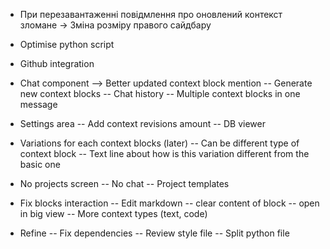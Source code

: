 - При перезавантаженні повідмлення про оновлений контекст зломане
-> Зміна розміру правого сайдбару

- Optimise python script

- Github integration

- Chat component
--> Better updated context block mention
-- Generate new context blocks
-- Chat history
-- Multiple context blocks in one message

- Settings area
-- Add context revisions amount
-- DB viewer

- Variations for each context blocks (later)
-- Can be different type of context block
-- Text line about how is this variation different from the basic one

- No projects screen
-- No chat 
-- Project templates

- Fix blocks interaction
-- Edit markdown
-- clear content of block
-- open in big view
-- More context types (text, code)

- Refine
-- Fix dependencies
-- Review style file
-- Split python file